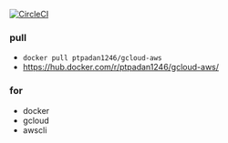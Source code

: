 [![CircleCI](https://circleci.com/gh/YasushiKobayashi/gcloud-aws.svg?style=svg)](https://circleci.com/gh/YasushiKobayashi/gcloud-aws)

### pull
- `docker pull ptpadan1246/gcloud-aws`
- https://hub.docker.com/r/ptpadan1246/gcloud-aws/

### for
- docker
- gcloud
- awscli
